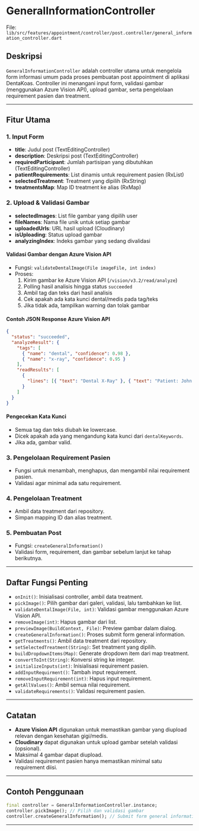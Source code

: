 # GeneralInformationController

File: `lib/src/features/appointment/controller/post.controller/general_information_controller.dart`

## Deskripsi

`GeneralInformationController` adalah controller utama untuk mengelola form informasi umum pada proses pembuatan post appointment di aplikasi DentaKoas. Controller ini menangani input form, validasi gambar (menggunakan Azure Vision API), upload gambar, serta pengelolaan requirement pasien dan treatment.

---

## Fitur Utama

### 1. **Input Form**

- **title**: Judul post (TextEditingController)
- **description**: Deskripsi post (TextEditingController)
- **requiredParticipant**: Jumlah partisipan yang dibutuhkan (TextEditingController)
- **patientRequirements**: List dinamis untuk requirement pasien (RxList<TextEditingController>)
- **selectedTreatment**: Treatment yang dipilih (RxString)
- **treatmentsMap**: Map ID treatment ke alias (RxMap)

### 2. **Upload & Validasi Gambar**

- **selectedImages**: List file gambar yang dipilih user
- **fileNames**: Nama file unik untuk setiap gambar
- **uploadedUrls**: URL hasil upload (Cloudinary)
- **isUploading**: Status upload gambar
- **analyzingIndex**: Indeks gambar yang sedang divalidasi

#### **Validasi Gambar dengan Azure Vision API**

- Fungsi: `validateDentalImage(File imageFile, int index)`
- Proses:
  1. Kirim gambar ke Azure Vision API (`/vision/v3.2/read/analyze`)
  2. Polling hasil analisis hingga status `succeeded`
  3. Ambil tag dan teks dari hasil analisis
  4. Cek apakah ada kata kunci dental/medis pada tag/teks
  5. Jika tidak ada, tampilkan warning dan tolak gambar

#### **Contoh JSON Response Azure Vision API**

```json
{
  "status": "succeeded",
  "analyzeResult": {
    "tags": [
      { "name": "dental", "confidence": 0.98 },
      { "name": "x-ray", "confidence": 0.95 }
    ],
    "readResults": [
      {
        "lines": [{ "text": "Dental X-Ray" }, { "text": "Patient: John Doe" }]
      }
    ]
  }
}
```

#### **Pengecekan Kata Kunci**

- Semua tag dan teks diubah ke lowercase.
- Dicek apakah ada yang mengandung kata kunci dari `dentalKeywords`.
- Jika ada, gambar valid.

### 3. **Pengelolaan Requirement Pasien**

- Fungsi untuk menambah, menghapus, dan mengambil nilai requirement pasien.
- Validasi agar minimal ada satu requirement.

### 4. **Pengelolaan Treatment**

- Ambil data treatment dari repository.
- Simpan mapping ID dan alias treatment.

### 5. **Pembuatan Post**

- Fungsi: `createGeneralInformation()`
- Validasi form, requirement, dan gambar sebelum lanjut ke tahap berikutnya.

---

## Daftar Fungsi Penting

- `onInit()`: Inisialisasi controller, ambil data treatment.
- `pickImage()`: Pilih gambar dari galeri, validasi, lalu tambahkan ke list.
- `validateDentalImage(File, int)`: Validasi gambar menggunakan Azure Vision API.
- `removeImage(int)`: Hapus gambar dari list.
- `previewImage(BuildContext, File)`: Preview gambar dalam dialog.
- `createGeneralInformation()`: Proses submit form general information.
- `getTreatments()`: Ambil data treatment dari repository.
- `setSelectedTreatment(String)`: Set treatment yang dipilih.
- `buildDropdownItems(Map)`: Generate dropdown item dari map treatment.
- `convertToInt(String)`: Konversi string ke integer.
- `initializeInputs(int)`: Inisialisasi requirement pasien.
- `addInputRequirment()`: Tambah input requirement.
- `removeInputRequirement(int)`: Hapus input requirement.
- `getAllValues()`: Ambil semua nilai requirement.
- `validateRequirements()`: Validasi requirement pasien.

---

## Catatan

- **Azure Vision API** digunakan untuk memastikan gambar yang diupload relevan dengan kesehatan gigi/medis.
- **Cloudinary** dapat digunakan untuk upload gambar setelah validasi (opsional).
- Maksimal 4 gambar dapat diupload.
- Validasi requirement pasien hanya memastikan minimal satu requirement diisi.

---

## Contoh Penggunaan

```dart
final controller = GeneralInformationController.instance;
controller.pickImage(); // Pilih dan validasi gambar
controller.createGeneralInformation(); // Submit form general information
```

---
